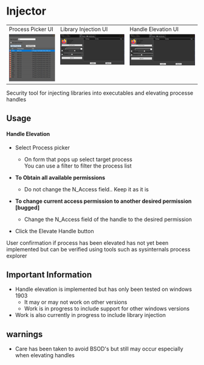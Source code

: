 # Injector

<table>
  <tr>
    <td>Process Picker UI</td>
     <td>Library Injection UI</td>
     <td>Handle Elevation UI</td>
  </tr>
  <tr>
    <td valign="top"><img src="screenshot/processpicker.png"></td>
    <td valign="top"><img src="screenshot/ui_injection.png"></td>
    <td valign="top"><img src="screenshot/ui_injection.png"></td>
  </tr>
 </table>
 

Security tool for injecting libraries into executables and elevating processe handles

## Usage
#### Handle Elevation
* Select Process picker
  * On form that pops up select target process<br>
  You can use a filter to filter the process list
* **To Obtain all available permissions**
  * Do not change the N_Access field.. Keep it as it is<br>
  
* **To change current access permission to another desired permission [bugged]**
  * Change the N_Access field of the handle to the desired permission

* Click the Elevate Handle button <br>

User confirmation if process has been elevated has not yet been implemented but can be verified using tools such as sysinternals process explorer

## Important Information
* Handle elevation is implemented but has only been tested on windows 1903
  * It may or may not work on other versions
  * Work is in progress to include support for other windows versions
* Work is also currently in progress to include library injection

## warnings
* Care has been taken to avoid BSOD's but still may occur especially when elevating handles



